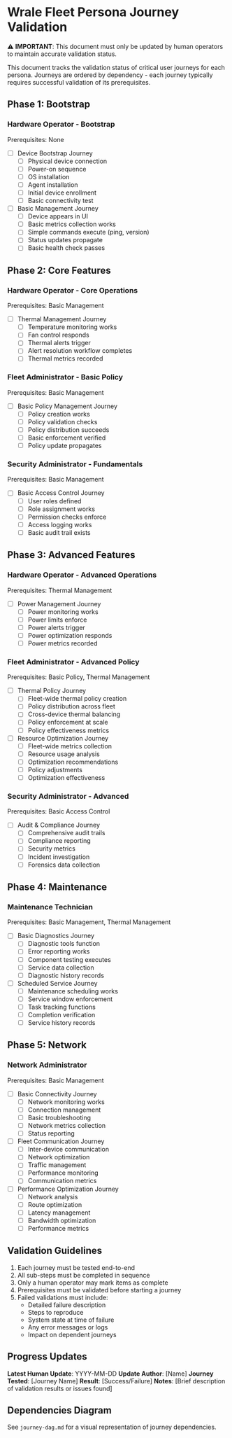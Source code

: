 # Wrale Fleet Persona Journey Validation

⚠️ **IMPORTANT**: This document must only be updated by human operators to maintain accurate validation status.

This document tracks the validation status of critical user journeys for each persona. Journeys are ordered by dependency - each journey typically requires successful validation of its prerequisites.

## Phase 1: Bootstrap

### Hardware Operator - Bootstrap
Prerequisites: None
- [ ] Device Bootstrap Journey
  - [ ] Physical device connection
  - [ ] Power-on sequence
  - [ ] OS installation
  - [ ] Agent installation
  - [ ] Initial device enrollment
  - [ ] Basic connectivity test

- [ ] Basic Management Journey
  - [ ] Device appears in UI
  - [ ] Basic metrics collection works
  - [ ] Simple commands execute (ping, version)
  - [ ] Status updates propagate
  - [ ] Basic health check passes

## Phase 2: Core Features

### Hardware Operator - Core Operations
Prerequisites: Basic Management
- [ ] Thermal Management Journey
  - [ ] Temperature monitoring works
  - [ ] Fan control responds
  - [ ] Thermal alerts trigger
  - [ ] Alert resolution workflow completes
  - [ ] Thermal metrics recorded

### Fleet Administrator - Basic Policy
Prerequisites: Basic Management
- [ ] Basic Policy Management Journey
  - [ ] Policy creation works
  - [ ] Policy validation checks
  - [ ] Policy distribution succeeds
  - [ ] Basic enforcement verified
  - [ ] Policy update propagates

### Security Administrator - Fundamentals
Prerequisites: Basic Management
- [ ] Basic Access Control Journey
  - [ ] User roles defined
  - [ ] Role assignment works
  - [ ] Permission checks enforce
  - [ ] Access logging works
  - [ ] Basic audit trail exists

## Phase 3: Advanced Features

### Hardware Operator - Advanced Operations
Prerequisites: Thermal Management
- [ ] Power Management Journey
  - [ ] Power monitoring works
  - [ ] Power limits enforce
  - [ ] Power alerts trigger
  - [ ] Power optimization responds
  - [ ] Power metrics recorded

### Fleet Administrator - Advanced Policy
Prerequisites: Basic Policy, Thermal Management
- [ ] Thermal Policy Journey
  - [ ] Fleet-wide thermal policy creation
  - [ ] Policy distribution across fleet
  - [ ] Cross-device thermal balancing
  - [ ] Policy enforcement at scale
  - [ ] Policy effectiveness metrics

- [ ] Resource Optimization Journey
  - [ ] Fleet-wide metrics collection
  - [ ] Resource usage analysis
  - [ ] Optimization recommendations
  - [ ] Policy adjustments
  - [ ] Optimization effectiveness

### Security Administrator - Advanced
Prerequisites: Basic Access Control
- [ ] Audit & Compliance Journey
  - [ ] Comprehensive audit trails
  - [ ] Compliance reporting
  - [ ] Security metrics
  - [ ] Incident investigation
  - [ ] Forensics data collection

## Phase 4: Maintenance

### Maintenance Technician
Prerequisites: Basic Management, Thermal Management
- [ ] Basic Diagnostics Journey
  - [ ] Diagnostic tools function
  - [ ] Error reporting works
  - [ ] Component testing executes
  - [ ] Service data collection
  - [ ] Diagnostic history records

- [ ] Scheduled Service Journey
  - [ ] Maintenance scheduling works
  - [ ] Service window enforcement
  - [ ] Task tracking functions
  - [ ] Completion verification
  - [ ] Service history records

## Phase 5: Network

### Network Administrator
Prerequisites: Basic Management
- [ ] Basic Connectivity Journey
  - [ ] Network monitoring works
  - [ ] Connection management
  - [ ] Basic troubleshooting
  - [ ] Network metrics collection
  - [ ] Status reporting

- [ ] Fleet Communication Journey
  - [ ] Inter-device communication
  - [ ] Network optimization
  - [ ] Traffic management
  - [ ] Performance monitoring
  - [ ] Communication metrics

- [ ] Performance Optimization Journey
  - [ ] Network analysis
  - [ ] Route optimization
  - [ ] Latency management
  - [ ] Bandwidth optimization
  - [ ] Performance metrics

## Validation Guidelines

1. Each journey must be tested end-to-end
2. All sub-steps must be completed in sequence
3. Only a human operator may mark items as complete
4. Prerequisites must be validated before starting a journey
5. Failed validations must include:
   - Detailed failure description
   - Steps to reproduce
   - System state at time of failure
   - Any error messages or logs
   - Impact on dependent journeys

## Progress Updates

**Latest Human Update**: YYYY-MM-DD
**Update Author**: [Name]
**Journey Tested**: [Journey Name]
**Result**: [Success/Failure]
**Notes**: [Brief description of validation results or issues found]

## Dependencies Diagram

See `journey-dag.md` for a visual representation of journey dependencies.
